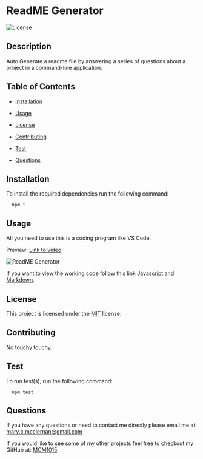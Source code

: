 # ReadME Generator

  ![License](https://img.shields.io/badge/License-MIT-blue.svg)

  ## Description
  Auto Generate a readme file by answering a series of questions about a project in a command-line application.
  
  ## Table of Contents
  - [Installation](#Installation)
  
  - [Usage](#Usage)
  
  - [License](#License)
  
  - [Contributing](#Contributing)
  
  - [Test](#Test)
  
  - [Questions](#Questions)
  
  ## Installation
  To install the required dependencies run the following command:
  
      npm i
      
  ## Usage
  All you need to use this is a coding program like VS Code. 

  Preview: 
  [Link to video](https://drive.google.com/file/d/142O85zvU07mbxfE7vaGdfss_wNcxuECU/view)
  

  ![ReadME Generator](Readme_Preview.gif)

  

  If you want to view the working code follow this link [Javascript](index.js) and [Markdown](./utils/generateMarkdown.js).
  
  ## License 
  This project is licensed under the [MIT](https://opensource.org/licenses/MIT) license.
  
  ## Contributing
  No touchy touchy.
  
  ## Test
  To run test(s), run the following command:
  
      npm test
  
  ## Questions
  If you have any questions or need to contact me directly please email me at:
  <mary.c.mcclernan@gmail.com>
  
  If you would like to see some of my other projects feel free to checkout my GitHub at:
  [MCM1015](https://github.com/MCM1015)
  